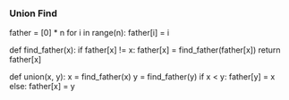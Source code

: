 
### Union Find

father = [0] * n
for i in range(n):
    father[i] = i

def find_father(x):
    if father[x] != x:
        father[x] = find_father(father[x])
    return father[x]

def union(x, y):
    x = find_father(x)
    y = find_father(y)
    if x < y:
        father[y] = x
    else:
        father[x] = y
